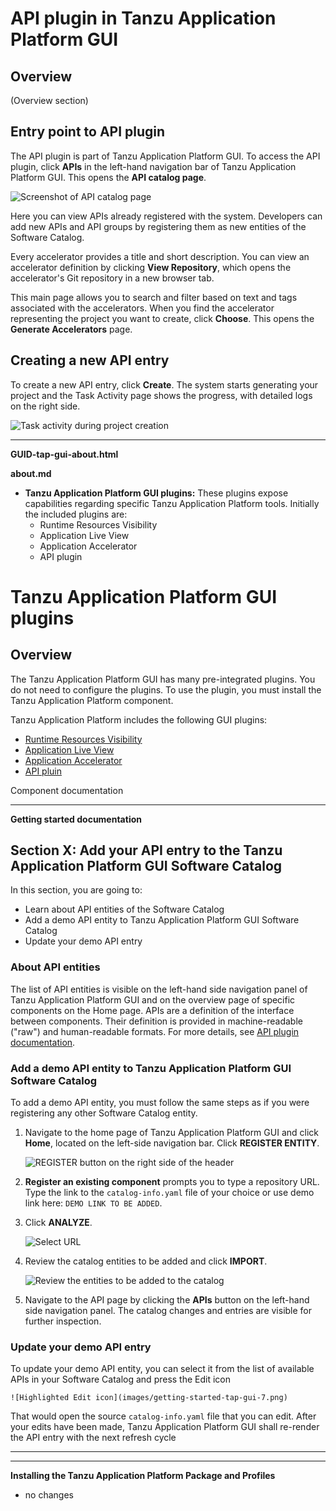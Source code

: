 # API plugin in Tanzu Application Platform GUI

## <a id="overview"></a> Overview

(Overview section)

## <a id='entry-point'></a>Entry point to API plugin

The API plugin is part of Tanzu Application Platform GUI. To access the API plugin, click **APIs** in the left-hand navigation bar of Tanzu Application Platform GUI. This opens the **API catalog page**.

![Screenshot of API catalog page](./images/aa1_firstpage.png)

Here you can view APIs already registered with the system.
Developers can add new APIs and API groups by registering them as new entities of the Software Catalog.

Every accelerator provides a title and short description. You can view an accelerator definition by clicking **View Repository**, which opens the accelerator's Git repository in a new browser tab.

This main page allows you to search and filter based on text and tags associated with the accelerators. When you find the accelerator representing the project you want to create, click **Choose**. This opens the **Generate Accelerators** page.

## <a id='create-project'></a>Creating a new API entry

To create a new API entry, click **Create**. The system starts generating your project and the Task Activity page shows the progress, with detailed logs on the right side.

![Task activity during project creation](./images/aa5_taskActivity.png)

---



**GUID-tap-gui-about.html**

**about.md**

* **Tanzu Application Platform GUI plugins:**
  These plugins expose capabilities regarding specific Tanzu Application Platform tools.
  Initially the included plugins are:
  * Runtime Resources Visibility
  * Application Live View
  * Application Accelerator
  * API plugin


# Tanzu Application Platform GUI plugins

## <a id="overview"></a> Overview

The Tanzu Application Platform GUI has many pre-integrated plugins.
You do not need to configure the plugins. To use the plugin,
you must install the Tanzu Application Platform component.

Tanzu Application Platform includes the following GUI plugins:

- [Runtime Resources Visibility](runtime-resource-visibility.md)
- [Application Live View](app-live-view.md)
- [Application Accelerator](application-accelerator.md)
- [API pluin](LINK-TO-FILE.md)




Component documentation

---

**Getting started documentation**

## <a id="dev-first-app"></a>Section X: Add your API entry to the Tanzu Application Platform GUI Software Catalog

In this section, you are going to:

  - Learn about API entities of the Software Catalog
  - Add a demo API entity to Tanzu Application Platform GUI Software Catalog
  - Update your demo API entry

### <a id="about-app-accs"></a>About API entities

The list of API entities is visible on the left-hand side navigation panel of Tanzu Application Platform GUI and on the overview page of specific components on the Home page. APIs are a definition of the interface between components. Their definition is provided in machine-readable ("raw")  and human-readable formats. For more details, see [API plugin documentation](#TO-BE-ADDED).


### <a id="deploy-your-app"></a>Add a demo API entity to Tanzu Application Platform GUI Software Catalog

To add a demo API entity, you must follow the same steps as if you were registering any other Software Catalog entity.

1. Navigate to the home page of Tanzu Application Platform GUI and click **Home**, located on the left-side navigation bar.
   Click **REGISTER ENTITY**.

    ![REGISTER button on the right side of the header](images/getting-started-tap-gui-5.png)

2. **Register an existing component** prompts you to type a repository URL.
Type the link to the `catalog-info.yaml` file of your choice or use demo link here:
`DEMO LINK TO BE ADDED`.

1. Click **ANALYZE**.

    ![Select URL](images/getting-started-tap-gui-6.png)

2. Review the catalog entities to be added and click **IMPORT**.

    ![Review the entities to be added to the catalog](images/getting-started-tap-gui-7.png)

3. Navigate to the API page by clicking the **APIs** button on the left-hand side navigation panel. The catalog changes and entries are visible for further inspection.

### <a id="deploy-your-app"></a>Update your demo API entry

To update your demo API entity, you can select it from the list of available APIs in your Software Catalog and press the Edit icon 

    ![Highlighted Edit icon](images/getting-started-tap-gui-7.png)

That would open the source `catalog-info.yaml` file that you can edit. After your edits have been made, Tanzu Application Platform GUI shall re-render the API entry with the next refresh cycle

---

 
---

**Installing the Tanzu Application Platform Package and Profiles**

- no changes